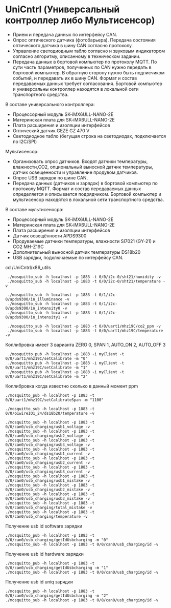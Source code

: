 # UniCntrl (Универсальный контроллер либо Мультисенсор)
- Прием и передача данных по интерфейсу CAN.
- Опрос оптического датчика (фотобарьера). Передача состояния оптического датчика в шину CAN согласно протоколу.
- Управление светодиодным табло согласно и звуковым индикатором согласно алгоритму, описанному в техническом задании.
- Передача данных в бортовой компьютер по протоколу MQTT. По сути часть параметров, полученных по CAN нужно передать в бортовой компьютер. В обратную сторону нужно быть подписчиком событий, и передавать их в шину CAN. Формат и состав передаваемых данных требует согласования. Бортовой компьютер и универсальны контроллер находятся в локальной сети транспортного средства.

В составе универсального контроллера:
- Процессорный модуль SK-iMX6ULL-NANO-2E
- Материнская плата для SK-iMX6ULL-NANO-2E
- Плата расширения и изоляции интерфейсов
- Оптический датчик GEZE GZ 470 V
- Светодиодное табло (бегущая строка на светодиодах, подключается по I2C/SPI)

Мультисенсор:
- Организовать опрос датчиков. Входят датчики температуры, влажности,CO2, опциональный выносной датчик температуры, датчик освещенности и управление продувом датчиков.
- Опрос USB зарядок по шине CAN.
- Передача данных (датчиков и зарядок) в бортовой компьютер по протоколу MQTT. Формат и состав передаваемых данных определяется и описывается подрядчиком. Бортовой компьютер и мультисенсор находятся в локальной сети транспортного средства.

В составе мультисеносра:
- Процессорный модуль SK-iMX6ULL-NANO-2E
- Материнская плата для SK-iMX6ULL-NANO-2E
- Плата расширения и изоляции интерфейсов
- Датчик освещённости APDS9300
- Продуваемые датчики температуры, влажности SI7021 (GY-21) и CO2 MH-Z19C
- Дополнительный выносной датчик температуры DS18b20
- USB зарядки, подключаемые по интерфейсу CAN.

cd /UniCntrl/x86_utils

     ./mosquitto_sub -h localhost -p 1883 -t 0/0/i2c-0/sht21/humidity -v
     ./mosquitto_sub -h localhost -p 1883 -t 0/0/i2c-0/sht21/temperature -v

     ./mosquitto_sub -h localhost -p 1883 -t 0/1/i2c-0/apds9300/in_illuminance -v
     ./mosquitto_sub -h localhost -p 1883 -t 0/1/i2c-0/apds9300/in_intensity0 -v
     ./mosquitto_sub -h localhost -p 1883 -t 0/1/i2c-0/apds9300/in_intensity1 -v

     ./mosquitto_sub -h localhost -p 1883 -t 0/0/uart1/mhz19C/co2_ppm -v
     ./mosquitto_sub -h localhost -p 1883 -t 0/0/uart1/mhz19C/temperature -v

  Коллибровка имеет 3 варианта ZERO 0, SPAN 1, AUTO_ON 2, AUTO_OFF 3

     ./mosquitto_pub -h localhost -p 1883 -i myClient -t 0/0/uart1/mhz19C/setCalibrate -m "0"
     ./mosquitto_pub -h localhost -p 1883 -i myClient -t 0/0/uart1/mhz19C/setCalibrate -m "1"
     ./mosquitto_pub -h localhost -p 1883 -i myClient -t 0/0/uart1/mhz19C/setCalibrate -m "2"

  Коллибровка когда известно сколько в данный  момент ppm 

    ./mosquitto_pub -h localhost -p 1883 -t 0/0/uart1/mhz19C/setCalibrateSpan -m "1100" 

    ./mosquitto_sub -h localhost -p 1883 -t 0/0/o1wireIO1_24/ds18b20/temperature -v

    ./mosquitto_sub -h localhost -p 1883 -t 0/0/can0/usb_charging/usb1_voltage -v
    ./mosquitto_sub -h localhost -p 1883 -t 0/0/can0/usb_charging/usb2_voltage -v
    ./mosquitto_sub -h localhost -p 1883 -t 0/0/can0/usb_charging/usb3_voltage -v
    ./mosquitto_sub -h localhost -p 1883 -t 0/0/can0/usb_charging/usb1_current -v
    ./mosquitto_sub -h localhost -p 1883 -t 0/0/can0/usb_charging/usb2_current -v
    ./mosquitto_sub -h localhost -p 1883 -t 0/0/can0/usb_charging/usb3_current -v
    ./mosquitto_sub -h localhost -p 1883 -t 0/0/can0/usb_charging/usb1_mistake -v
    ./mosquitto_sub -h localhost -p 1883 -t 0/0/can0/usb_charging/usb2_mistake -v
    ./mosquitto_sub -h localhost -p 1883 -t 0/0/can0/usb_charging/usb3_mistake -v
    ./mosquitto_sub -h localhost -p 1883 -t 0/0/can0/usb_charging/total_mistake -v
    ./mosquitto_sub -h localhost -p 1883 -t 0/0/can0/usb_charging/temperature -v

Получение usb id software зарядки

    ./mosquitto_pub -h localhost -p 1883 -t 0/0/can0/usb_charging/getIdUsbcharging -m "0"
    ./mosquitto_sub -h localhost -p 1883 -t 0/0/can0/usb_charging/id -v

Получение usb id hardware зарядки

    ./mosquitto_pub -h localhost -p 1883 -t 0/0/can0/usb_charging/getIdUsbcharging -m "1"
    ./mosquitto_sub -h localhost -p 1883 -t 0/0/can0/usb_charging/id -v
Получение usb id uniq зарядки

    ./mosquitto_pub -h localhost -p 1883 -t 0/0/can0/usb_charging/getIdUsbcharging -m "2"
    ./mosquitto_sub -h localhost -p 1883 -t 0/0/can0/usb_charging/id -v
